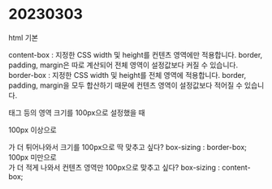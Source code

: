 # 20230303
html 기본

content-box : 지정한 CSS width 및 height를 컨텐츠 영역에만 적용합니다. border, padding, margin은 따로 계산되어 전체 영역이 설정값보다 커질 수 있습니다.
border-box : 지정한 CSS width 및 height를 전체 영역에 적용합니다. border, padding, margin을 모두 합산하기 때문에 컨텐츠 영역이 설정값보다 적어질 수 있습니다.
<div> 태그 등의 영역 크기를 100px으로 설정했을 때

100px 이상으로 <div>가 더 튀어나와서 크기를 100px으로 딱 맞추고 싶다? box-sizing : border-box;
100px 미만으로 <div>가 더 적게 나와서 컨텐츠 영역만 100px으로 맞추고 싶다? box-sizing : content-box;
